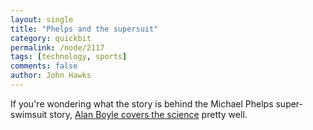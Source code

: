 ```yaml
---
layout: single 
title: "Phelps and the supersuit" 
category: quickbit
permalink: /node/2117
tags: [technology, sports] 
comments: false 
author: John Hawks 
---
```


If you're wondering what the story is behind the Michael Phelps super-swimsuit story, <a href="http://cosmiclog.msnbc.msn.com/archive/2009/07/29/2013052.aspx">Alan Boyle covers the science</a> pretty well. 

